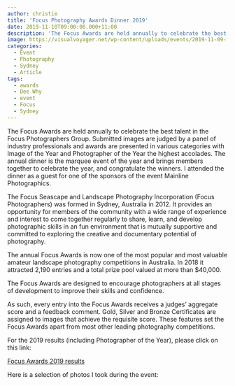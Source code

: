 ```yaml
---
author: christie
title: 'Focus Photography Awards Dinner 2019'
date: 2019-11-10T09:00:00.000+11:00
description: 'The Focus Awards are held annually to celebrate the best talent in the Focus Photographers Group.'
image: https://visualvoyager.net/wp-content/uploads/events/2019-11-09-focus-awards/Focus-Awards-2019.jpeg
categories:
  - Event
  - Photography
  - Sydney
  - Article
tags:
  - awards
  - Dee Why
  - event
  - Focus
  - Sydney
---
```


The Focus Awards are held annually to celebrate the best talent in the Focus Photographers Group. Submitted images are judged by a panel of industry professionals and awards are presented in various categories with Image of the Year and Photographer of the Year the highest accolades. The annual dinner is the marquee event of the year and brings members together to celebrate the year, and congratulate the winners. I attended the dinner as a guest for one of the sponsors of the event Mainline Photographics.

The Focus Seascape and Landscape Photography Incorporation (Focus Photographers) was formed in Sydney, Australia in 2012. It provides an opportunity for members of the community with a wide range of experience and interest to come together regularly to share, learn, and develop photographic skills in an fun environment that is mutually supportive and committed to exploring the creative and documentary potential of photography.

The annual Focus Awards is now one of the most popular and most valuable amateur landscape photography competitions in Australia. In 2018 it attracted 2,190 entries and a total prize pool valued at more than $40,000.

The Focus Awards are designed to encourage photographers at all stages of development to improve their skills and confidence.

As such, every entry into the Focus Awards receives a judges’ aggregate score and a feedback comment. Gold, Silver and Bronze Certificates are assigned to images that achieve the requisite score. These features set the Focus Awards apart from most other leading photography competitions.

For the 2019 results (including Photographer of the Year), please click on this link:

[Focus Awards 2019 results](https://comp.focusphotographers.org/enter/results.php?competition=FocusAwards2019)

Here is a selection of photos I took during the event:

